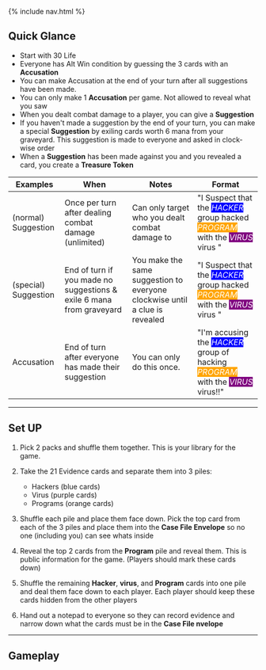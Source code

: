 {% include nav.html %}


## Quick Glance

 - Start with 30 Life
 - Everyone has Alt Win condition by guessing the 3 cards with an **Accusation**
 - You can make Accusation at the end of your turn after all suggestions have been made.
 - You can only make 1 **Accusation** per game. Not allowed to reveal what you saw
 - When you dealt combat damage to a player, you can give a **Suggestion**
 - If you haven't made a suggestion by the end of your turn, you can make a special **Suggestion** by exiling cards worth 6 mana from your graveyard. This suggestion is made to everyone and asked in clock-wise order
 - When a **Suggestion** has been made against you and you revealed a card, you create a **Treasure Token**


 | Examples |  When | Notes | Format |
| ------- | ------- | ------- | ------- |
| (normal) Suggestion | Once per turn after dealing combat damage (unlimited) | Can only target who you dealt combat damage to   |"I Suspect that the <span style="background: blue; color: white">*HACKER*</span> group hacked <span style="background: orange; color: white"> *PROGRAM*</span> with the <span style="background: purple; color: white">*VIRUS*</span> virus "|
| (special) Suggestion | End of turn if you made no suggestions & exile 6 mana from graveyard | You make the same suggestion to everyone clockwise until a clue is revealed   |"I Suspect that the <span style="background: blue; color: white">*HACKER*</span> group hacked <span style="background: orange; color: white"> *PROGRAM*</span> with the <span style="background: purple; color: white">*VIRUS*</span> virus "|
| Accusation | End of turn after everyone has made their suggestion | You can only do this once.   |"I'm accusing the <span style="background: blue; color: white">*HACKER*</span> group of hacking <span style="background: orange; color: white"> *PROGRAM*</span> with the <span style="background: purple; color: white">*VIRUS*</span> virus!!"|







---


## Set UP

1) Pick 2 packs and shuffle them together. This is your library for the game.
2) Take the 21 Evidence cards and separate them into 3 piles:
    - Hackers (blue cards)
    - Virus (purple cards)
    - Programs (orange cards)

3) Shuffle each pile and place them face down. Pick the top card from each of the 3 piles and place them into the **Case File Envelope** so no one (including you) can see whats inside
4) Reveal the top 2 cards from the **Program** pile and reveal them. This is public information for the game. (Players should mark these cards down)
5) Shuffle the remaining **Hacker**, **virus**, and **Program** cards into one pile and deal them face down to each player. Each player should keep these cards hidden from the other players
6) Hand out a notepad to everyone so they can record evidence and narrow down what the cards must be in the **Case File nvelope**



---

## Gameplay
